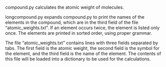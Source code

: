 compound.py calculates the atomic weight of molecules.

longcompound.py expands compound.py to print the names of the elements in the compound, which are in the third field of the file “atomic_weights.txt”. If an element occurs twice, the element is listed only once. The elements are printed in sorted order, using proper grammar.

The file “atomic_weights.txt” contains lines with three fields separated by tabs. The first field is the atomic weight, the second field is the symbol for the element, and the third field is the name of the element. The contents of this file will be loaded into a dictionary to be used for the calculations.